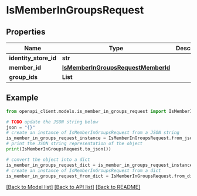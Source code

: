 # IsMemberInGroupsRequest


## Properties

Name | Type | Description | Notes
------------ | ------------- | ------------- | -------------
**identity_store_id** | **str** |  | 
**member_id** | [**IsMemberInGroupsRequestMemberId**](IsMemberInGroupsRequestMemberId.md) |  | 
**group_ids** | **List** |  | 

## Example

```python
from openapi_client.models.is_member_in_groups_request import IsMemberInGroupsRequest

# TODO update the JSON string below
json = "{}"
# create an instance of IsMemberInGroupsRequest from a JSON string
is_member_in_groups_request_instance = IsMemberInGroupsRequest.from_json(json)
# print the JSON string representation of the object
print(IsMemberInGroupsRequest.to_json())

# convert the object into a dict
is_member_in_groups_request_dict = is_member_in_groups_request_instance.to_dict()
# create an instance of IsMemberInGroupsRequest from a dict
is_member_in_groups_request_from_dict = IsMemberInGroupsRequest.from_dict(is_member_in_groups_request_dict)
```
[[Back to Model list]](../README.md#documentation-for-models) [[Back to API list]](../README.md#documentation-for-api-endpoints) [[Back to README]](../README.md)



